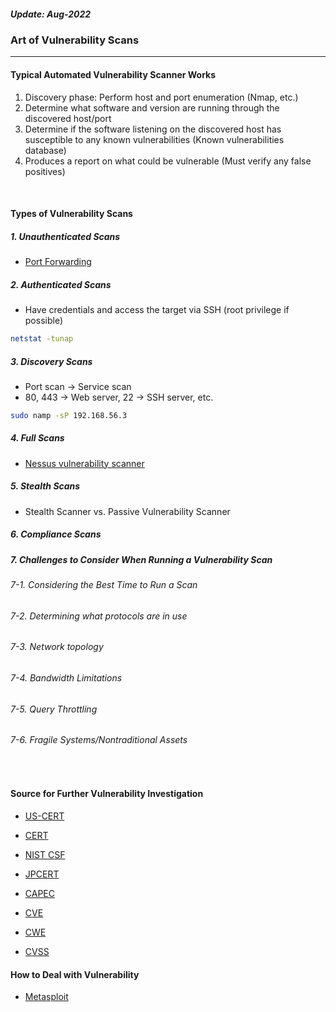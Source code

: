 <h5><em>Update: Aug-2022</em></h5>

<h3>Art of Vulnerability Scans</h3>

---

<h4>Typical Automated Vulnerability Scanner Works</h4>
<ol>
<li>Discovery phase: Perform host and port enumeration (Nmap, etc.)</li>
<li>Determine what software and version are running through the discovered host/port</li>
<li>Determine if the software listening on the discovered host has susceptible to any known vulnerabilities (Known vulnerabilities database)</li>
<li>Produces a report on what could be vulnerable (Must verify any false positives)</li>
</ol>
<br/>

<h4>Types of Vulnerability Scans</h4>
<h5>1. Unauthenticated Scans</h5>

-   [Port Forwarding](https://help.ubuntu.com/community/SSH/OpenSSH/PortForwarding)

<h5>2. Authenticated Scans</h5>

-   Have credentials and access the target via SSH (root privilege if possible)

```sh
netstat -tunap

```

<h5>3. Discovery Scans</h5>

-   Port scan -> Service scan
-   80, 443 -> Web server, 22 -> SSH server, etc.

```sh
sudo namp -sP 192.168.56.3

```

<h5>4. Full Scans</h5>

-   [Nessus vulnerability scanner](https://www.tenable.com/products/nessus)

<h5>5. Stealth Scans </h5>

-   Stealth Scanner vs. Passive Vulnerability Scanner

<h5>6. Compliance Scans</h5>

<h5>7. Challenges to Consider When Running a Vulnerability Scan</h5>
<h6>7-1. Considering the Best Time to Run a Scan</h6>
<h6>7-2. Determining what protocols are in use</h6>
<h6>7-3. Network topology</h6>
<h6>7-4. Bandwidth Limitations</h6>
<h6>7-5. Query Throttling</h6>
<h6>7-6. Fragile Systems/Nontraditional Assets</h6>
<br/>

<h4>Source for Further Vulnerability Investigation</h4>

-   [US-CERT](https://www.cisa.gov/uscert/)

-   [CERT](https://www.sei.cmu.edu/about/divisions/cert/index.cfm)

-   [NIST CSF](https://www.nist.gov/cyberframework/)

-   [JPCERT](https://www.jpcert.or.jp/english//)

-   [CAPEC](https://capec.mitre.org//)

-   [CVE](https://cve.mitre.org/)

-   [CWE](https://cwe.mitre.org/)

-   [CVSS](https://www.first.org/cvss/)
    <br/>

<h4>How to Deal with Vulnerability</h4>

-   [Metasploit](https://www.metasploit.com/)
